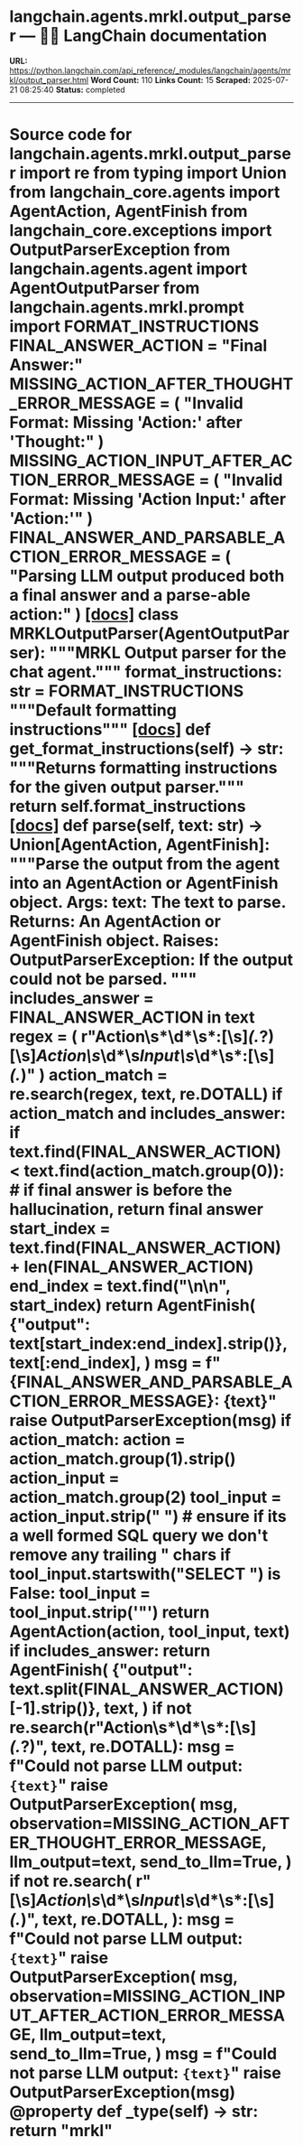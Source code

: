 # langchain.agents.mrkl.output_parser — 🦜🔗 LangChain  documentation

**URL:** https://python.langchain.com/api_reference/_modules/langchain/agents/mrkl/output_parser.html
**Word Count:** 110
**Links Count:** 15
**Scraped:** 2025-07-21 08:25:40
**Status:** completed

---

# Source code for langchain.agents.mrkl.output\_parser               import re     from typing import Union          from langchain_core.agents import AgentAction, AgentFinish     from langchain_core.exceptions import OutputParserException          from langchain.agents.agent import AgentOutputParser     from langchain.agents.mrkl.prompt import FORMAT_INSTRUCTIONS          FINAL_ANSWER_ACTION = "Final Answer:"     MISSING_ACTION_AFTER_THOUGHT_ERROR_MESSAGE = (         "Invalid Format: Missing 'Action:' after 'Thought:"     )     MISSING_ACTION_INPUT_AFTER_ACTION_ERROR_MESSAGE = (         "Invalid Format: Missing 'Action Input:' after 'Action:'"     )     FINAL_ANSWER_AND_PARSABLE_ACTION_ERROR_MESSAGE = (         "Parsing LLM output produced both a final answer and a parse-able action:"     )                              [[docs]](https://python.langchain.com/api_reference/langchain/agents/langchain.agents.mrkl.output_parser.MRKLOutputParser.html#langchain.agents.mrkl.output_parser.MRKLOutputParser)     class MRKLOutputParser(AgentOutputParser):         """MRKL Output parser for the chat agent."""              format_instructions: str = FORMAT_INSTRUCTIONS         """Default formatting instructions"""                         [[docs]](https://python.langchain.com/api_reference/langchain/agents/langchain.agents.mrkl.output_parser.MRKLOutputParser.html#langchain.agents.mrkl.output_parser.MRKLOutputParser.get_format_instructions)         def get_format_instructions(self) -> str:             """Returns formatting instructions for the given output parser."""             return self.format_instructions                                        [[docs]](https://python.langchain.com/api_reference/langchain/agents/langchain.agents.mrkl.output_parser.MRKLOutputParser.html#langchain.agents.mrkl.output_parser.MRKLOutputParser.parse)         def parse(self, text: str) -> Union[AgentAction, AgentFinish]:             """Parse the output from the agent into             an AgentAction or AgentFinish object.                  Args:                 text: The text to parse.                  Returns:                 An AgentAction or AgentFinish object.                  Raises:                 OutputParserException: If the output could not be parsed.             """             includes_answer = FINAL_ANSWER_ACTION in text             regex = (                 r"Action\s*\d*\s*:[\s]*(.*?)[\s]*Action\s*\d*\s*Input\s*\d*\s*:[\s]*(.*)"             )             action_match = re.search(regex, text, re.DOTALL)             if action_match and includes_answer:                 if text.find(FINAL_ANSWER_ACTION) < text.find(action_match.group(0)):                     # if final answer is before the hallucination, return final answer                     start_index = text.find(FINAL_ANSWER_ACTION) + len(FINAL_ANSWER_ACTION)                     end_index = text.find("\n\n", start_index)                     return AgentFinish(                         {"output": text[start_index:end_index].strip()},                         text[:end_index],                     )                 msg = f"{FINAL_ANSWER_AND_PARSABLE_ACTION_ERROR_MESSAGE}: {text}"                 raise OutputParserException(msg)                  if action_match:                 action = action_match.group(1).strip()                 action_input = action_match.group(2)                 tool_input = action_input.strip(" ")                 # ensure if its a well formed SQL query we don't remove any trailing " chars                 if tool_input.startswith("SELECT ") is False:                     tool_input = tool_input.strip('"')                      return AgentAction(action, tool_input, text)                  if includes_answer:                 return AgentFinish(                     {"output": text.split(FINAL_ANSWER_ACTION)[-1].strip()},                     text,                 )                  if not re.search(r"Action\s*\d*\s*:[\s]*(.*?)", text, re.DOTALL):                 msg = f"Could not parse LLM output: `{text}`"                 raise OutputParserException(                     msg,                     observation=MISSING_ACTION_AFTER_THOUGHT_ERROR_MESSAGE,                     llm_output=text,                     send_to_llm=True,                 )             if not re.search(                 r"[\s]*Action\s*\d*\s*Input\s*\d*\s*:[\s]*(.*)",                 text,                 re.DOTALL,             ):                 msg = f"Could not parse LLM output: `{text}`"                 raise OutputParserException(                     msg,                     observation=MISSING_ACTION_INPUT_AFTER_ACTION_ERROR_MESSAGE,                     llm_output=text,                     send_to_llm=True,                 )             msg = f"Could not parse LLM output: `{text}`"             raise OutputParserException(msg)                             @property         def _type(self) -> str:             return "mrkl"